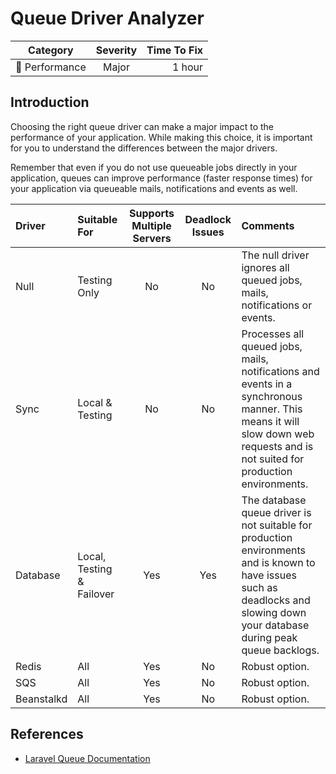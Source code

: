 # Queue Driver Analyzer

| Category       | Severity   | Time To Fix  |
| -------------  |:----------:| ------------:|
| :rocket: Performance | Major | 1 hour       |

## Introduction

Choosing the right queue driver can make a major impact to the performance of your application. While making this choice, it is important for you to understand the differences between the major drivers.

Remember that even if you do not use queueable jobs directly in your application, queues can improve performance (faster response times) for your application via queueable mails, notifications and events as well.


| Driver    | Suitable For | Supports Multiple Servers  | Deadlock Issues | Comments |
| :-------- | :----------- | :-------------------------:|:---------------:|:---------|
| Null      | Testing Only | No                         | No              | The null driver ignores all queued jobs, mails, notifications or events. |
| Sync      | Local & Testing | No                      | No              | Processes all queued jobs, mails, notifications and events in a synchronous manner. This means it will slow down web requests and is not suited for production environments. |
| Database  | Local, Testing & Failover | Yes           | Yes             | The database queue driver is not suitable for production environments and is known to have issues such as deadlocks and slowing down your database during peak queue backlogs. |
| Redis     | All          | Yes                        | No              |  Robust option. |
| SQS       | All          | Yes                        | No              |  Robust option. |
| Beanstalkd | All         | Yes                        | No              |  Robust option. |

## References

- [Laravel Queue Documentation](https://laravel.com/docs/queues)